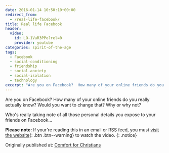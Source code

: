 ```yaml
---
date: 2016-01-14 10:50:10+00:00
redirect_from:
  - /real-life-facebook/
title: Real life Facebook
header:
  video:
    id: LO-1VaR3PPo?rel=0
    provider: youtube
categories: spirit-of-the-age
tags:
  - Facebook
  - social-conditioning
  - friendship
  - social-anxiety
  - social-isolation
  - technology
excerpt: "Are you on Facebook?  How many of your online friends do you really actually know?  Would you want to change that?  Why or why not?"
---
```


Are you on Facebook?  How many of your online friends do you really actually know?  Would you want to change that?  Why or why not?

Who's really taking note of all those personal details you expose to your friends on  Facebook...

**Please note:** If your're reading this in an email or RSS feed, you must [visit the website](/spirit-of-the-age/real-life-facebook/){: .btn .btn--warning} to watch the video.
{: .notice}

<div>Originally published at: <a href='http://www.alecsatin.com/'>Comfort for Christians</a></div>
